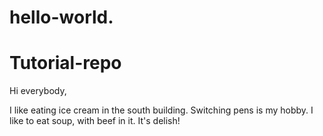 # hello-world.
Tutorial-repo
================

Hi everybody,

I like eating ice cream in the south building. Switching pens is my hobby. I like to eat soup, with beef in it. It's delish!
